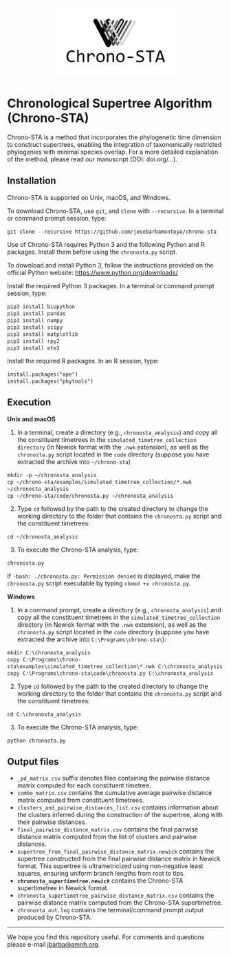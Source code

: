 <p style="text-align:center;"><img src="chrono-sta_logo.jpg" height="168" width="284"></p>

# Chronological Supertree Algorithm (Chrono-STA)

Chrono-STA is a method that incorporates the phylogenetic time dimension to construct supertrees, enabling the integration of taxonomically restricted phylogenies with minimal species overlap. For a more detailed explanation of the method, please read our manuscript (DOI: doi.org/...).

## Installation

Chrono-STA is supported on Unix, macOS, and Windows.

To download Chrono-STA, use `git`, and `clone` with `--recursive`. In a terminal or command prompt session, type:
```
git clone --recursive https://github.com/josebarbamontoya/chrono-sta
```

Use of Chrono-STA requires Python 3 and the following Python and R packages. Install them before using the `chronosta.py` script.

To download and install Python 3, follow the instructions provided on the official Python website:
	https://www.python.org/downloads/

Install the required Python 3 packages. In a terminal or command prompt session, type:

	pip3 install biopython
	pip3 install pandas
	pip3 install numpy
	pip3 install scipy
	pip3 install matplotlib
	pip3 install rpy2
	pip3 install ete3 

Install the required R packages. In an R session, type:

	install.packages("ape")
	install.packages("phytools")

## Execution

**Unix and macOS**

1.	In a terminal, create a directory (e.g., `chronosta_analysis`) and copy all the constituent timetrees in the `simulated_timetree_collection directory` (in Newick format with the `.nwk` extension), as well as the `chronosta.py` script located in the `code` directory (suppose you have extracted the archive into `~/chrono-sta`)

```
mkdir -p ~/chronosta_analysis
cp ~/chrono-sta/examples/simulated_timetree_collection/*.nwk ~/chronosta_analysis
cp ~/chrono-sta/code/chronosta.py ~/chronosta_analysis
```

2.	Type `cd` followed by the path to the created directory to change the working directory to the folder that contains the `chronosta.py` script and the constituent timetrees:	
```
cd ~/chronosta_analysis
```

3.	To execute the Chrono-STA analysis, type:
```
chronosta.py
```

If `-bash: ./chronosta.py: Permission denied` is displayed, make the `chronosta.py` script executable by typing `chmod +x chronosta.py`.

**Windows**

1.	In a command prompt, create a directory (e.g., `chronosta_analysis`) and copy all the constituent timetrees in the `simulated_timetree_collection` directory (in Newick format with the `.nwk` extension), as well as the `chronosta.py` script located in the `code` directory (suppose you have extracted the archive into `C:\Programs\chrono-sta\`):
```
mkdir C:\chronosta_analysis
copy C:\Programs\chrono-sta\examples\simulated_timetree_collection\*.nwk C:\chronosta_analysis
copy C:\Programs\chrono-sta\code\chronosta.py C:\chronosta_analysis
```

2.	Type `cd` followed by the path to the created directory to change the working directory to the folder that contains the `chronosta.py` script and the constituent timetrees:	
```
cd C:\chronosta_analysis
```

3.	To execute the Chrono-STA analysis, type:
```
python chronosta.py
```

## Output files

- `_pd_matrix.csv` suffix denotes files containing the pairwise distance matrix computed for each constituent timetree.
- `combo_matrix.csv` contains the cumulative average pairwise distance matrix computed from constituent timetrees. 
- `clusters_and_pairwise_distances_list.csv` contains information about the clusters inferred during the construction of the supertree, along with their pairwise distances. 
- `final_pairwise_distance_matrix.csv` contains the final pairwise distance matrix computed from the list of clusters and pairwise distances.
- `supertree_from_final_pairwise_distance_matrix.newick` contains the supertree constructed from the final pairwise distance matrix in Newick format. This supertree is ultrametricized using non-negative least squares, ensuring uniform branch lengths from root to tips.
- ***`chronosta_supertimetree.newick`*** contains the Chrono-STA supertimetree in Newick format.
- `chronosta_supertimetree_pairwise_distance_matrix.csv` contains the pairwise distance matrix computed from the Chrono-STA supertimetree.
- `chronosta_out.log` contains the terminal/command prompt output produced by Chrono-STA.

---
We hope you find this repository useful. For comments and questions please e-mail jbarba@amnh.org.
